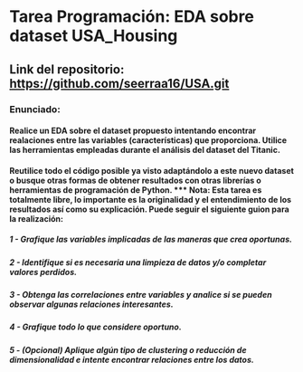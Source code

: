 # Tarea Programación: EDA sobre dataset USA_Housing
## Link del repositorio: https://github.com/seerraa16/USA.git
### Enunciado:
#### Realice un EDA sobre el dataset propuesto intentando encontrar realaciones entre las variables (características) que proporciona. Utilice las herramientas empleadas durante el análisis del dataset del Titanic. 

#### Reutilice todo el código posible ya visto adaptándolo a este nuevo dataset o busque otras formas de obtener resultados con otras librerías o herramientas de programación de Python. *** Nota: Esta tarea es totalmente libre, lo importante es la originalidad y el entendimiento de los resultados así como su explicación. Puede seguir el siguiente guion  para la realización:

##### *1* - Grafique las variables implicadas de las maneras que crea oportunas.

##### *2* - Identifique si es necesaria una limpieza de datos y/o completar valores perdidos.

##### *3* - Obtenga las correlaciones entre variables y analice si se pueden observar algunas relaciones interesantes.

##### *4* - Grafique todo lo que considere oportuno.

##### *5* - (Opcional) Aplique algún tipo de clustering o reducción de dimensionalidad e intente encontrar relaciones entre los datos.
